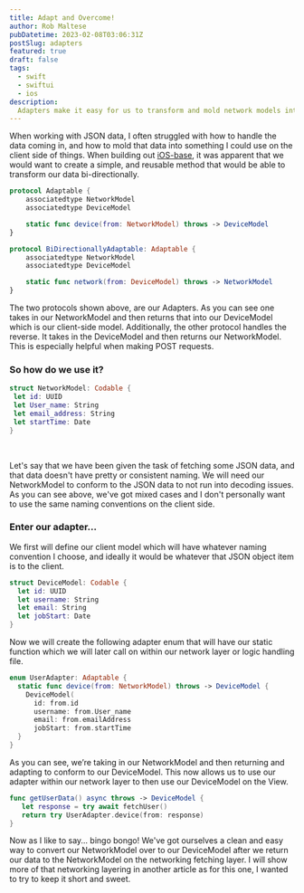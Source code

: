 ```yaml
---
title: Adapt and Overcome! 
author: Rob Maltese
pubDatetime: 2023-02-08T03:06:31Z
postSlug: adapters
featured: true
draft: false
tags:
  - swift
  - swiftui
  - ios
description:
  Adapters make it easy for us to transform and mold network models into client models.
---
```


When working with JSON data, I often struggled with how to handle the data coming in, and how to mold that data into something I could use on the client side of things. When building out [iOS-base](https://github.com/0xOpenBytes/ios-base), it was apparent that we would want to create a simple, and reusable method that would be able to transform our data bi-directionally.

```swift
protocol Adaptable {
    associatedtype NetworkModel
    associatedtype DeviceModel

    static func device(from: NetworkModel) throws -> DeviceModel
}

protocol BiDirectionallyAdaptable: Adaptable {
    associatedtype NetworkModel
    associatedtype DeviceModel

    static func network(from: DeviceModel) throws -> NetworkModel
}
```

The two protocols shown above, are our Adapters. As you can see one takes in our NetworkModel and then returns that into our DeviceModel which is our client-side model. Additionally, the other protocol handles the reverse. It takes in the DeviceModel and then returns our NetworkModel. This is especially helpful when making POST requests.

### So how do we use it?

```swift
struct NetworkModel: Codable {
 let id: UUID
 let User_name: String
 let email_address: String
 let startTime: Date
} 
```

<br/>

Let's say that we have been given the task of fetching some JSON data, and that data doesn't have pretty or consistent naming. We will need our NetworkModel to conform to the JSON data to not run into decoding issues. As you can see above, we've got mixed cases and I don't personally want to use the same naming conventions on the client side. 

### Enter our adapter...

We first will define our client model which will have whatever naming convention I choose, and ideally it would be whatever that JSON object item is to the client.

```swift
struct DeviceModel: Codable {
  let id: UUID
  let username: String
  let email: String
  let jobStart: Date
} 
```

Now we will create the following adapter enum that will have our static function which we will later call on within our network layer or logic handling file.

```swift
enum UserAdapter: Adaptable {
  static func device(from: NetworkModel) throws -> DeviceModel {
    DeviceModel(
      id: from.id
      username: from.User_name
      email: from.emailAddress
      jobStart: from.startTime
  } 
}
```

As you can see, we’re taking in our NetworkModel and then returning and adapting to conform to our DeviceModel. This now allows us to use our adapter within our network layer to then use our DeviceModel on the View. 

```swift
func getUserData() async throws -> DeviceModel {
   let response = try await fetchUser()
   return try UserAdapter.device(from: response)
}
```

Now as I like to say... bingo bongo! We've got ourselves a clean and easy way to convert our NetworkModel over to our DeviceModel after we return our data to the NetworkModel on the networking fetching layer. I will show more of that networking layering in another article as for this one, I wanted to try to keep it short and sweet.


